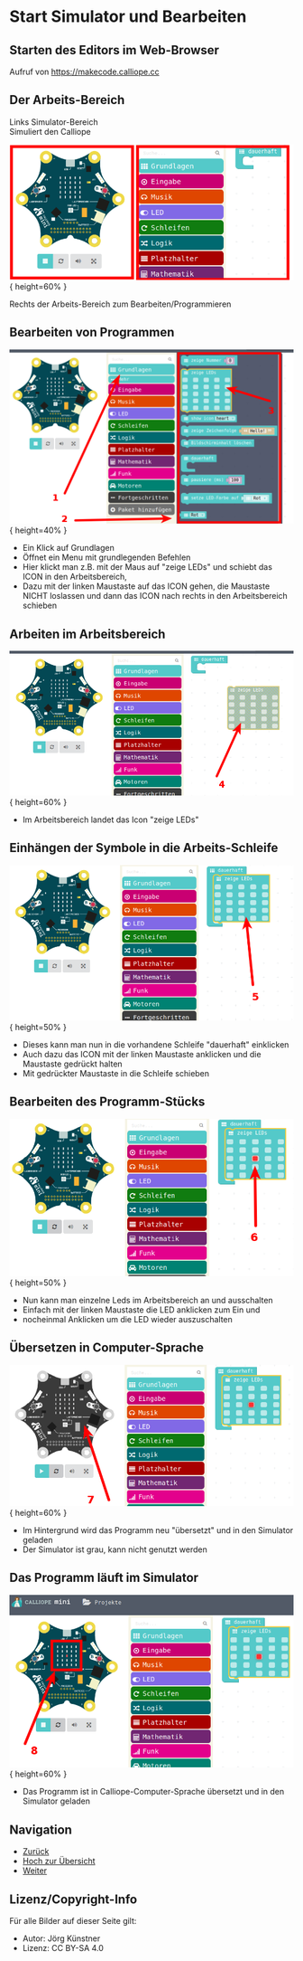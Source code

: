 # Start Simulator und Bearbeiten

## Starten des Editors im Web-Browser 

Aufruf von <https://makecode.calliope.cc>


## Der Arbeits-Bereich 

Links Simulator-Bereich  
Simuliert den Calliope

![Arbeits-Bereich](pics/SimulatorEdit_0.png){ height=60% }

Rechts der Arbeits-Bereich zum Bearbeiten/Programmieren



## Bearbeiten von Programmen

![Grundlagen öffnet ein Menu](pics/SimulatorEdit_1.png){ height=40% }


* Ein Klick auf Grundlagen
* Öffnet ein Menu mit grundlegenden Befehlen
* Hier klickt man z.B. mit der Maus auf "zeige LEDs" und schiebt das ICON in den Arbeitsbereich, 
* Dazu mit der linken Maustaste auf das ICON gehen, die Maustaste NICHT loslassen und dann das ICON nach rechts in den Arbeitsbereich schieben 
 
## Arbeiten im Arbeitsbereich

![Zeige leds im Arbeitsbereich](pics/SimulatorEdit_2.png){ height=60% }


* Im Arbeitsbereich landet das Icon "zeige LEDs"

## Einhängen der Symbole in die Arbeits-Schleife

![Einklicken in die Schleife](pics/SimulatorEdit_3.png){ height=50% }

* Dieses kann man nun in die vorhandene Schleife "dauerhaft" einklicken
* Auch dazu das ICON mit der linken Maustaste anklicken und die Maustaste gedrückt halten 
* Mit gedrückter Maustaste in die Schleife schieben

## Bearbeiten des Programm-Stücks

![Leds ändern](pics/SimulatorEdit_4.png){ height=50% }


* Nun kann man einzelne Leds im Arbeitsbereich an und ausschalten
* Einfach mit der linken Maustaste die LED anklicken zum Ein und
* nocheinmal Anklicken um die LED wieder auszuschalten 

## Übersetzen in Computer-Sprache  

![Simulator arbeitet](pics/SimulatorEdit_5.png){ height=60% }



* Im Hintergrund wird das Programm neu "übersetzt" und in den Simulator geladen
* Der Simulator ist grau, kann nicht genutzt werden

## Das Programm läuft im Simulator

![Programm im Simulator](pics/SimulatorEdit_6.png){ height=60% }



* Das Programm ist in Calliope-Computer-Sprache übersetzt und in den Simulator geladen

## Navigation

* [Zurück](../01_01_Auspacken-Einschalten/index.html)  
* [Hoch zur Übersicht](../index.html)  
* [Weiter ](../01_03_LED_Anzeigen/index.html)


## Lizenz/Copyright-Info
Für alle Bilder auf dieser Seite gilt:

*  Autor: Jörg Künstner
* Lizenz: CC BY-SA 4.0
